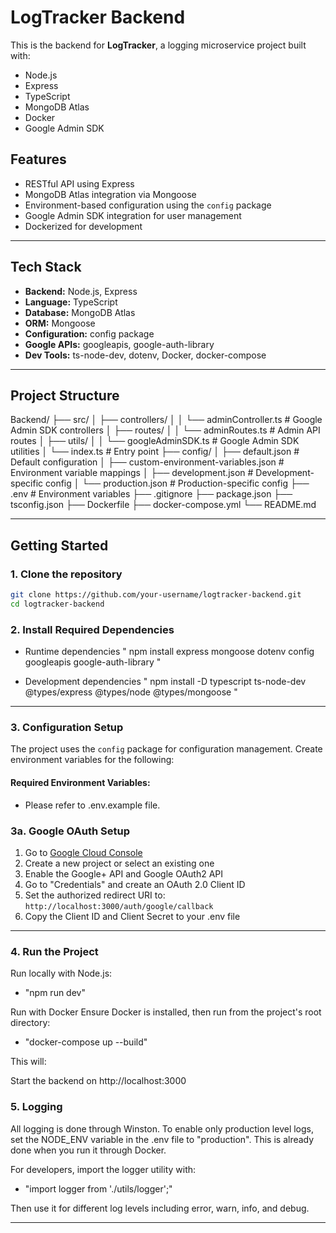 # LogTracker Backend

This is the backend for **LogTracker**, a logging microservice project built with:

- Node.js
- Express
- TypeScript
- MongoDB Atlas
- Docker
- Google Admin SDK

## Features

- RESTful API using Express
- MongoDB Atlas integration via Mongoose
- Environment-based configuration using the `config` package
- Google Admin SDK integration for user management
- Dockerized for development

---

## Tech Stack

- **Backend:** Node.js, Express
- **Language:** TypeScript
- **Database:** MongoDB Atlas
- **ORM:** Mongoose
- **Configuration:** config package
- **Google APIs:** googleapis, google-auth-library
- **Dev Tools:** ts-node-dev, dotenv, Docker, docker-compose

---

## Project Structure

Backend/
├── src/
│   ├── controllers/
│   │   └── adminController.ts    # Google Admin SDK controllers
│   ├── routes/
│   │   └── adminRoutes.ts        # Admin API routes
│   ├── utils/
│   │   └── googleAdminSDK.ts     # Google Admin SDK utilities
│   └── index.ts                  # Entry point
├── config/
│   ├── default.json              # Default configuration
│   ├── custom-environment-variables.json  # Environment variable mappings
│   ├── development.json          # Development-specific config
│   └── production.json           # Production-specific config
├── .env                          # Environment variables
├── .gitignore
├── package.json
├── tsconfig.json
├── Dockerfile
├── docker-compose.yml
└── README.md

---

## Getting Started

### 1. Clone the repository

```bash
git clone https://github.com/your-username/logtracker-backend.git
cd logtracker-backend

```

### 2. Install Required Dependencies

- Runtime dependencies
" npm install express mongoose dotenv config googleapis google-auth-library "


- Development dependencies
" npm install -D typescript ts-node-dev @types/express @types/node @types/mongoose "

---

### 3. Configuration Setup

The project uses the `config` package for configuration management. Create environment variables for the following:

#### Required Environment Variables:
- Please refer to .env.example file.

### 3a. Google OAuth Setup

1. Go to [Google Cloud Console](https://console.cloud.google.com/)
2. Create a new project or select an existing one
3. Enable the Google+ API and Google OAuth2 API
4. Go to "Credentials" and create an OAuth 2.0 Client ID
5. Set the authorized redirect URI to: `http://localhost:3000/auth/google/callback`
6. Copy the Client ID and Client Secret to your .env file

---

### 4. Run the Project

Run locally with Node.js:
- "npm run dev"

Run with Docker
Ensure Docker is installed, then run from the project's root directory:

- "docker-compose up --build"

This will:

Start the backend on http://localhost:3000

### 5. Logging

All logging is done through Winston. To enable only production level logs, set the NODE_ENV variable in the .env file to "production". This is already done when you run it through Docker.

For developers, import the logger utility with:
- "import logger from './utils/logger';"

Then use it for different log levels including error, warn, info, and debug.

---